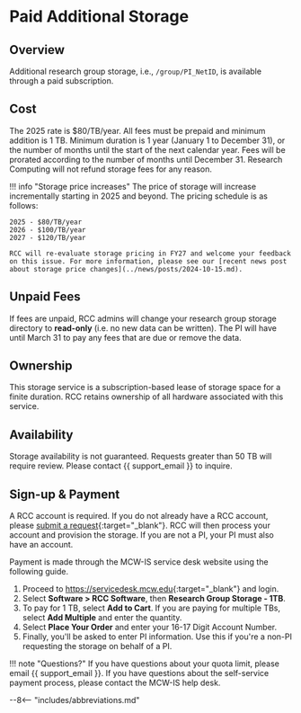 # Paid Additional Storage

## Overview

Additional research group storage, i.e., `/group/PI_NetID`, is available through a paid subscription.

## Cost

The 2025 rate is $80/TB/year. All fees must be prepaid and minimum addition is 1 TB. Minimum duration is 1 year (January 1 to December 31), or the number of months until the start of the next calendar year. Fees will be prorated according to the number of months until December 31. Research Computing will not refund storage fees for any reason.

!!! info "Storage price increases"
    The price of storage will increase incrementally starting in 2025 and beyond. The pricing schedule is as follows:

    2025 - $80/TB/year  
    2026 - $100/TB/year  
    2027 - $120/TB/year
    
    RCC will re-evaluate storage pricing in FY27 and welcome your feedback on this issue. For more information, please see our [recent news post about storage price changes](../news/posts/2024-10-15.md).

## Unpaid Fees

If fees are unpaid, RCC admins will change your research group storage directory to **read-only** (i.e. no new data can be written). The PI will have until March 31 to pay any fees that are due or remove the data.

## Ownership

This storage service is a subscription-based lease of storage space for a finite duration. RCC retains ownership of all hardware associated with this service.

## Availability

Storage availability is not guaranteed. Requests greater than 50 TB will require review. Please contact {{ support_email }} to inquire.

## Sign-up & Payment

A RCC account is required. If you do not already have a RCC account, please [submit a request](https://forms.office.com/r/98QNm6cAyt){:target="_blank"}. RCC will then process your account and provision the storage. If you are not a PI, your PI must also have an account.

Payment is made through the MCW-IS service desk website using the following guide.

1. Proceed to <https://servicedesk.mcw.edu>{:target="_blank"} and login.
2. Select **Software > RCC Software**, then **Research Group Storage - 1TB**.
3. To pay for 1 TB, select **Add to Cart**. If you are paying for multiple TBs, select **Add Multiple** and enter the quantity.
4. Select **Place Your Order** and enter your 16-17 Digit Account Number.
5. Finally, you'll be asked to enter PI information. Use this if you're a non-PI requesting the storage on behalf of a PI.

!!! note "Questions?"
    If you have questions about your quota limit, please email {{ support_email }}. If you have questions about the self-service payment process, please contact the MCW-IS help desk.

--8<-- "includes/abbreviations.md"
